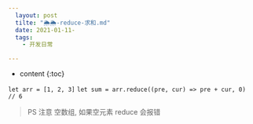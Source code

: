 ```yaml
---
  layout: post
  tilte: "🌦🌦-reduce-求和.md"
  date: 2021-01-11-
  tags: 
    - 开发日常

---
```



* content
{:toc}


`
let arr = [1, 2, 3]
`
`
let sum = arr.reduce((pre, cur) => pre + cur, 0)  // 6
`
>PS 注意 空数组, 如果空元素 reduce 会报错
